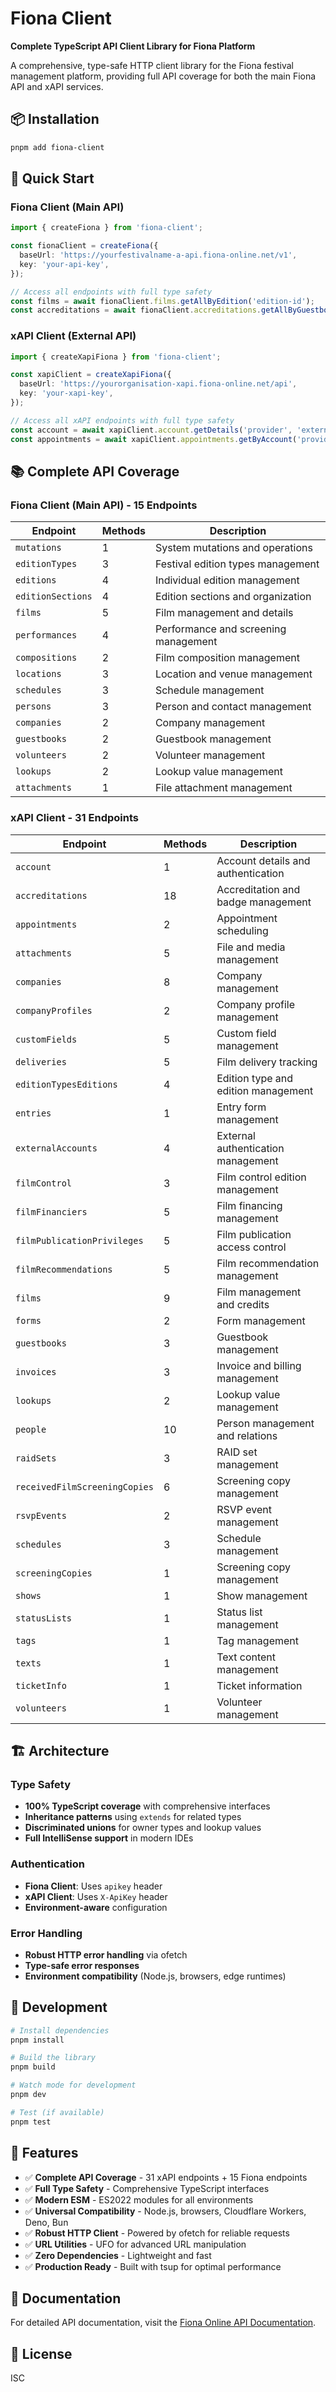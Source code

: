 # Fiona Client

**Complete TypeScript API Client Library for Fiona Platform**

A comprehensive, type-safe HTTP client library for the Fiona festival management platform, providing full API coverage for both the main Fiona API and xAPI services.

## 📦 Installation

```bash
pnpm add fiona-client
```

## 🚀 Quick Start

### Fiona Client (Main API)

```typescript
import { createFiona } from 'fiona-client';

const fionaClient = createFiona({
  baseUrl: 'https://yourfestivalname-a-api.fiona-online.net/v1',
  key: 'your-api-key',
});

// Access all endpoints with full type safety
const films = await fionaClient.films.getAllByEdition('edition-id');
const accreditations = await fionaClient.accreditations.getAllByGuestbook('guestbook-id');
```

### xAPI Client (External API)

```typescript
import { createXapiFiona } from 'fiona-client';

const xapiClient = createXapiFiona({
  baseUrl: 'https://yourorganisation-xapi.fiona-online.net/api',
  key: 'your-xapi-key',
});

// Access all xAPI endpoints with full type safety
const account = await xapiClient.account.getDetails('provider', 'external-id');
const appointments = await xapiClient.appointments.getByAccount('provider', 'external-id', 'guestbook-id');
```

## 📚 Complete API Coverage

### Fiona Client (Main API) - 15 Endpoints

| Endpoint | Methods | Description |
|----------|---------|-------------|
| `mutations` | 1 | System mutations and operations |
| `editionTypes` | 3 | Festival edition types management |
| `editions` | 4 | Individual edition management |
| `editionSections` | 4 | Edition sections and organization |
| `films` | 5 | Film management and details |
| `performances` | 4 | Performance and screening management |
| `compositions` | 2 | Film composition management |
| `locations` | 3 | Location and venue management |
| `schedules` | 3 | Schedule management |
| `persons` | 3 | Person and contact management |
| `companies` | 2 | Company management |
| `guestbooks` | 2 | Guestbook management |
| `volunteers` | 2 | Volunteer management |
| `lookups` | 2 | Lookup value management |
| `attachments` | 1 | File attachment management |

### xAPI Client - 31 Endpoints

| Endpoint | Methods | Description |
|----------|---------|-------------|
| `account` | 1 | Account details and authentication |
| `accreditations` | 18 | Accreditation and badge management |
| `appointments` | 2 | Appointment scheduling |
| `attachments` | 5 | File and media management |
| `companies` | 8 | Company management |
| `companyProfiles` | 2 | Company profile management |
| `customFields` | 5 | Custom field management |
| `deliveries` | 5 | Film delivery tracking |
| `editionTypesEditions` | 4 | Edition type and edition management |
| `entries` | 1 | Entry form management |
| `externalAccounts` | 4 | External authentication management |
| `filmControl` | 3 | Film control edition management |
| `filmFinanciers` | 5 | Film financing management |
| `filmPublicationPrivileges` | 5 | Film publication access control |
| `filmRecommendations` | 5 | Film recommendation management |
| `films` | 9 | Film management and credits |
| `forms` | 2 | Form management |
| `guestbooks` | 3 | Guestbook management |
| `invoices` | 3 | Invoice and billing management |
| `lookups` | 2 | Lookup value management |
| `people` | 10 | Person management and relations |
| `raidSets` | 3 | RAID set management |
| `receivedFilmScreeningCopies` | 6 | Screening copy management |
| `rsvpEvents` | 2 | RSVP event management |
| `schedules` | 3 | Schedule management |
| `screeningCopies` | 1 | Screening copy management |
| `shows` | 1 | Show management |
| `statusLists` | 1 | Status list management |
| `tags` | 1 | Tag management |
| `texts` | 1 | Text content management |
| `ticketInfo` | 1 | Ticket information |
| `volunteers` | 1 | Volunteer management |

## 🏗️ Architecture

### Type Safety
- **100% TypeScript coverage** with comprehensive interfaces
- **Inheritance patterns** using `extends` for related types
- **Discriminated unions** for owner types and lookup values
- **Full IntelliSense support** in modern IDEs

### Authentication
- **Fiona Client**: Uses `apikey` header
- **xAPI Client**: Uses `X-ApiKey` header
- **Environment-aware** configuration

### Error Handling
- **Robust HTTP error handling** via ofetch
- **Type-safe error responses**
- **Environment compatibility** (Node.js, browsers, edge runtimes)

## 🔧 Development

```bash
# Install dependencies
pnpm install

# Build the library
pnpm build

# Watch mode for development
pnpm dev

# Test (if available)
pnpm test
```

## 🌟 Features

- ✅ **Complete API Coverage** - 31 xAPI endpoints + 15 Fiona endpoints
- ✅ **Full Type Safety** - Comprehensive TypeScript interfaces
- ✅ **Modern ESM** - ES2022 modules for all environments
- ✅ **Universal Compatibility** - Node.js, browsers, Cloudflare Workers, Deno, Bun
- ✅ **Robust HTTP Client** - Powered by ofetch for reliable requests
- ✅ **URL Utilities** - UFO for advanced URL manipulation
- ✅ **Zero Dependencies** - Lightweight and fast
- ✅ **Production Ready** - Built with tsup for optimal performance

## 📖 Documentation

For detailed API documentation, visit the [Fiona Online API Documentation](https://fionaonlinexapi.docs.apiary.io/).

## 📄 License

ISC

